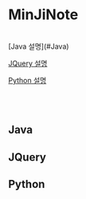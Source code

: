 # MinJiNote
<br>
[Java 설명](#Java)

[JQuery 설명](#JQuery)

[Python 설명](#Python)

<br>
<br>

## Java





## JQuery




## Python

